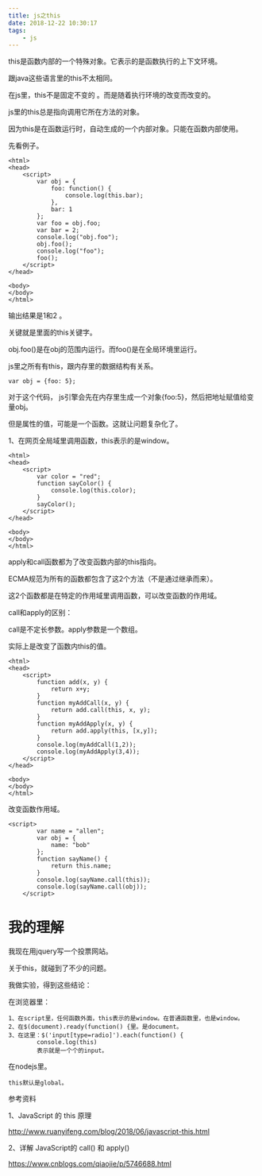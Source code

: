 ```yaml
---
title: js之this
date: 2018-12-22 10:30:17
tags:
	- js
---
```






this是函数内部的一个特殊对象。它表示的是函数执行的上下文环境。

跟java这些语言里的this不太相同。

在js里，this不是固定不变的 。而是随着执行环境的改变而改变的。

js里的this总是指向调用它所在方法的对象。

因为this是在函数运行时，自动生成的一个内部对象。只能在函数内部使用。



先看例子。

```
<html>
<head>
	<script>
        var obj = {
			foo: function() {
				console.log(this.bar);
			},
			bar: 1
		};
		var foo = obj.foo;
		var bar = 2;
		console.log("obj.foo");
		obj.foo();
		console.log("foo");
		foo();
	</script>
</head>

<body>
</body>
</html>
```

输出结果是1和2 。

关键就是里面的this关键字。

obj.foo()是在obj的范围内运行。而foo()是在全局环境里运行。



js里之所有有this，跟内存里的数据结构有关系。

```
var obj = {foo: 5};
```

对于这个代码， js引擎会先在内存里生成一个对象{foo:5}，然后把地址赋值给变量obj。

但是属性的值，可能是一个函数。这就让问题复杂化了。





1、在网页全局域里调用函数，this表示的是window。

```
<html>
<head>
	<script>
        var color = "red";
        function sayColor() {
            console.log(this.color);
        }
        sayColor();
	</script>
</head>

<body>
</body>
</html>
```



apply和call函数都为了改变函数内部的this指向。

ECMA规范为所有的函数都包含了这2个方法（不是通过继承而来）。

这2个函数都是在特定的作用域里调用函数，可以改变函数的作用域。

call和apply的区别：

call是不定长参数。apply参数是一个数组。



实际上是改变了函数内this的值。

```
<html>
<head>
	<script>
        function add(x, y) {
			return x+y;
		}
		function myAddCall(x, y) {
			return add.call(this, x, y);
		}
		function myAddApply(x, y) {
			return add.apply(this, [x,y]);
		}
		console.log(myAddCall(1,2));
		console.log(myAddApply(3,4));
	</script>
</head>

<body>
</body>
</html>
```

改变函数作用域。

```
<script>
        var name = "allen";
		var obj = {
			name: "bob"
		};
		function sayName() {
			return this.name;
		}
		console.log(sayName.call(this));
		console.log(sayName.call(obj));
	</script>
```



# 我的理解

我现在用jquery写一个投票网站。

关于this，就碰到了不少的问题。

我做实验，得到这些结论：

在浏览器里：

```
1、在script里，任何函数外面，this表示的是window。在普通函数里，也是window。
2、在$(document).ready(function() {里。是document。
3、在这里：$('input[type=radio]').each(function() {
        console.log(this)
        表示就是一个个的input。
```



在nodejs里。

```
this默认是global。

```





参考资料

1、JavaScript 的 this 原理

http://www.ruanyifeng.com/blog/2018/06/javascript-this.html

2、详解 JavaScript的 call() 和 apply()

https://www.cnblogs.com/qiaojie/p/5746688.html



